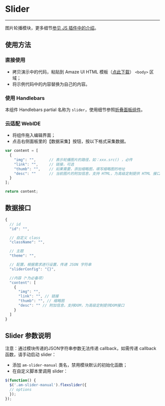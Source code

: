 # Slider
---

图片轮播模块，更多细节[参见 JS 插件中的介绍](/javascript/slider?_ver=2.x)。

## 使用方法

### 直接使用

- 拷贝演示中的代码，粘贴到 Amaze UI HTML 模板（[点此下载](/getting-started)） `<body>` 区域；
- 将示例代码中的内容替换为自己的内容。

### 使用 Handlebars

本组件 Handlebars partial 名称为 `slider`，使用细节参照[折叠面板组件](/widgets/accordion)。

### 云适配 WebIDE

- 将组件拖入编辑界面；
- 点击右侧面板里的【数据采集】按钮，按以下格式采集数据。

```javascript
var content = [
  {
    "img": "",      // 表示轮播图片的路径，如：xxx.src() ，必传
    "link": "",     // 链接，可选
    "thumb": "",    // 如果需要，添加缩略图，填写缩略图的地址
    "desc": ""      // 当前图片的附加信息，支持 HTML，为高级定制提供 HTML 接口
  }
];

return content;
```

## 数据接口

```javascript
{
  // id
  "id": "",

  // 自定义 class
  "className": "",

  // 主题
  "theme": "",

  // 配置，根据需求进行设置，传递 JSON 字符串
  "sliderConfig": "{}",

  //内容（*为必备项）
  "content": [
    {
      "img": "",
      "link": "", // 链接
      "thumb": "", // 缩略图
      "desc": "" // 附加信息，支持DOM，为高级定制提供DOM接口
    }
  ]
}
```

## Slider 参数说明

注意：通过模块传递的JSON字符串参数无法传递 callback，如需传递 callback 函数，请手动启动 slider：

- 添加 `am-slider-manual` 类名，禁用模块默认的初始化函数；
- 在自定义脚本里调用 slider：

```javascript
$(function() {
  $('.am-slider-manual').flexslider({
  // options
  });
});
```
